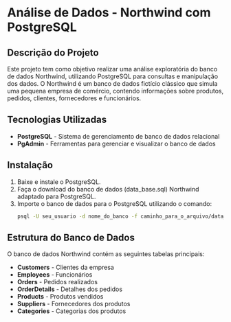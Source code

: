 # Análise de Dados - Northwind com PostgreSQL

## Descrição do Projeto
Este projeto tem como objetivo realizar uma análise exploratória do banco de dados Northwind, utilizando PostgreSQL para consultas e manipulação dos dados. O Northwind é um banco de dados fictício clássico que simula uma pequena empresa de comércio, contendo informações sobre produtos, pedidos, clientes, fornecedores e funcionários.

## Tecnologias Utilizadas
- **PostgreSQL** - Sistema de gerenciamento de banco de dados relacional
- **PgAdmin** - Ferramentas para gerenciar e visualizar o banco de dados

## Instalação
1. Baixe e instale o PostgreSQL.
2. Faça o download do banco de dados (data_base.sql) Northwind adaptado para PostgreSQL.
3. Importe o banco de dados para o PostgreSQL utilizando o comando:
   ```sh
   psql -U seu_usuario -d nome_do_banco -f caminho_para_o_arquivo/data_base.sql
   ```

## Estrutura do Banco de Dados
O banco de dados Northwind contém as seguintes tabelas principais:
- **Customers** - Clientes da empresa
- **Employees** - Funcionários
- **Orders** - Pedidos realizados
- **OrderDetails** - Detalhes dos pedidos
- **Products** - Produtos vendidos
- **Suppliers** - Fornecedores dos produtos
- **Categories** - Categorias dos produtos

